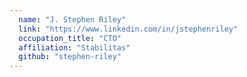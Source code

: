 ```yaml
---
  name: "J. Stephen Riley"
  link: "https://www.linkedin.com/in/jstephenriley"
  occupation_title: "CTO"
  affiliation: "Stabilitas"
  github: "stephen-riley"
---
```


